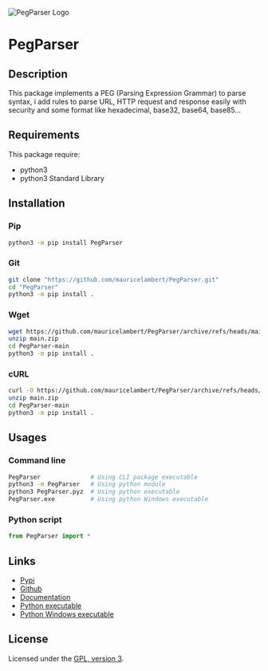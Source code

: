 ![PegParser Logo](https://mauricelambert.github.io/info/python/security/PegParser_small.png "PegParser logo")

# PegParser

## Description

This package implements a PEG (Parsing Expression Grammar) to parse
syntax, i add rules to parse URL, HTTP request and response easily
with security and some format like hexadecimal, base32, base64,
base85...

## Requirements

This package require:
 - python3
 - python3 Standard Library

## Installation

### Pip

```bash
python3 -m pip install PegParser
```

### Git

```bash
git clone "https://github.com/mauricelambert/PegParser.git"
cd "PegParser"
python3 -m pip install .
```

### Wget

```bash
wget https://github.com/mauricelambert/PegParser/archive/refs/heads/main.zip
unzip main.zip
cd PegParser-main
python3 -m pip install .
```

### cURL

```bash
curl -O https://github.com/mauricelambert/PegParser/archive/refs/heads/main.zip
unzip main.zip
cd PegParser-main
python3 -m pip install .
```

## Usages

### Command line

```bash
PegParser              # Using CLI package executable
python3 -m PegParser   # Using python module
python3 PegParser.pyz  # Using python executable
PegParser.exe          # Using python Windows executable
```

### Python script

```python
from PegParser import *
```

## Links

 - [Pypi](https://pypi.org/project/PegParser)
 - [Github](https://github.com/mauricelambert/PegParser)
 - [Documentation](https://mauricelambert.github.io/info/python/security/PegParser.html)
 - [Python executable](https://mauricelambert.github.io/info/python/security/PegParser.pyz)
 - [Python Windows executable](https://mauricelambert.github.io/info/python/security/PegParser.exe)

## License

Licensed under the [GPL, version 3](https://www.gnu.org/licenses/).
